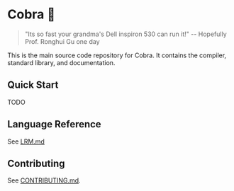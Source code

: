 # Cobra 🐍

> "Its so fast your grandma's Dell inspiron 530 can run it!" -- Hopefully Prof. Ronghui Gu one day 

This is the main source code repository for Cobra. It contains the compiler, standard library, and documentation.

## Quick Start

TODO

## Language Reference

See [LRM.md](./LRM.md)

## Contributing

See [CONTRIBUTING.md](./CONTRIBUTING.md).
